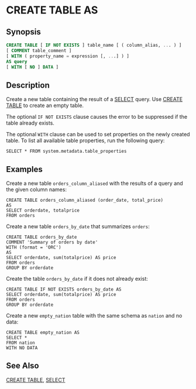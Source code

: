 
CREATE TABLE AS
===============

Synopsis
--------

``` sql
CREATE TABLE [ IF NOT EXISTS ] table_name [ ( column_alias, ... ) ]
[ COMMENT table_comment ]
[ WITH ( property_name = expression [, ...] ) ]
AS query
[ WITH [ NO ] DATA ]
```

Description
-----------

Create a new table containing the result of a [SELECT](./select.html) query. Use [CREATE TABLE](./create-table.html) to create an empty table.

The optional `IF NOT EXISTS` clause causes the error to be suppressed if the table already exists.

The optional `WITH` clause can be used to set properties on the newly created table. To list all available table properties, run the following query:

    SELECT * FROM system.metadata.table_properties

Examples
--------

Create a new table `orders_column_aliased` with the results of a query and the given column names:

    CREATE TABLE orders_column_aliased (order_date, total_price)
    AS
    SELECT orderdate, totalprice
    FROM orders

Create a new table `orders_by_date` that summarizes `orders`:

    CREATE TABLE orders_by_date
    COMMENT 'Summary of orders by date'
    WITH (format = 'ORC')
    AS
    SELECT orderdate, sum(totalprice) AS price
    FROM orders
    GROUP BY orderdate

Create the table `orders_by_date` if it does not already exist:

    CREATE TABLE IF NOT EXISTS orders_by_date AS
    SELECT orderdate, sum(totalprice) AS price
    FROM orders
    GROUP BY orderdate

Create a new `empty_nation` table with the same schema as `nation` and no data:

    CREATE TABLE empty_nation AS
    SELECT *
    FROM nation
    WITH NO DATA

See Also
--------

[CREATE TABLE](./create-table.html), [SELECT](./select.html)

